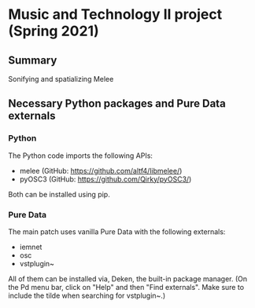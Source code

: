 # Music and Technology II project (Spring 2021)
## Summary
Sonifying and spatializing Melee

## Necessary Python packages and Pure Data externals
### Python
The Python code imports the following APIs:
* melee   (GitHub: https://github.com/altf4/libmelee/)
* pyOSC3  (GitHub: https://github.com/Qirky/pyOSC3/)

Both can be installed using pip.

### Pure Data
The main patch uses vanilla Pure Data with the following externals:

* iemnet
* osc
* vstplugin~

All of them can be installed via, Deken, the built-in package manager. (On the Pd menu bar, click on "Help" and then "Find externals". Make sure to include the tilde when searching for vstplugin~.)
